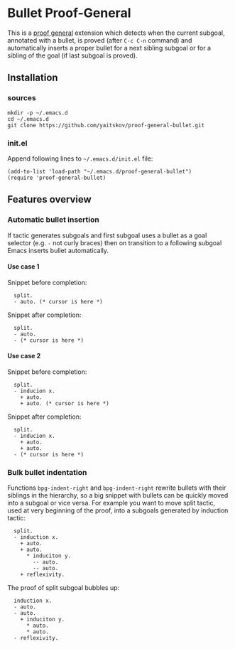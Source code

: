 # Bullet Proof-General

This is a [proof general](https://github.com/ProofGeneral) extension
which detects when the current subgoal, annotated with a bullet, is
proved (after `C-c C-n` command) and automatically inserts a proper
bullet for a next sibling subgoal or for a sibling of the goal (if
last subgoal is proved).

## Installation

### sources

``` shell
mkdir -p ~/.emacs.d
cd ~/.emacs.d
git clone https://github.com/yaitskov/proof-general-bullet.git
```

### init.el

Append following lines to `~/.emacs.d/init.el` file:

``` emacs-lisp
(add-to-list 'load-path "~/.emacs.d/proof-general-bullet")
(require 'proof-general-bullet)
```

## Features overview

### Automatic bullet insertion

If tactic generates subgoals and first subgoal uses a bullet as a goal
selector (e.g. `-` not curly braces) then on transition to a following subgoal
Emacs inserts bullet automatically.

#### Use case 1
Snippet before completion:
``` coq
  split.
  - auto. (* cursor is here *)
```

Snippet after completion:
``` coq
  split.
  - auto.
  - (* cursor is here *)
```

#### Use case 2
Snippet before completion:
``` coq
  split.
  - inducion x.
    + auto.
    + auto. (* cursor is here *)
```

Snippet after completion:
``` coq
  split.
  - inducion x.
    + auto.
    + auto.
  - (* cursor is here *)
```

### Bulk bullet indentation

Functions `bpg-indent-right` and `bpg-indent-right` rewrite bullets
with their siblings in the hierarchy, so a big snippet with bullets
can be quickly moved into a subgoal or vice versa.  For example you
want to move split tactic, used at very beginning of the proof, into a
subgoals generated by induction tactic:

```coq
  split.
  - induction x.
    + auto.
    + auto.
      * induciton y.
        -- auto.
        -- auto.
    + reflexivity.
```

The proof of split subgoal bubbles up:
```coq
  induction x.
  - auto.
  - auto.
    + induciton y.
      * auto.
      * auto.
  - reflexivity.
```
